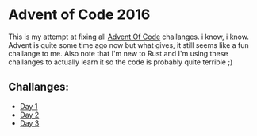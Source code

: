 # Advent of Code 2016

This is my attempt at fixing all [Advent Of Code](http://adventofcode.com/2016) challanges. i know, i know. Advent is quite some time ago now but what gives, it still seems like a fun challange to me. Also note that I'm new to Rust and I'm using these challanges to actually learn it so the code is probably quite terrible ;)

## Challanges:
- [Day 1](https://github.com/Tmw/advent-of-code-2016/blob/master/day_1/src/main.rs)
- [Day 2](https://github.com/Tmw/advent-of-code-2016/blob/master/day_2/src/main.rs)
- [Day 3](https://github.com/Tmw/advent-of-code-2016/blob/master/day_3/src/main.rs)

